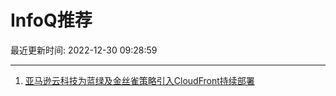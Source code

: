 # InfoQ推荐

最近更新时间: 2022-12-30 09:28:59

--- 
1. [亚马逊云科技为蓝绿及金丝雀策略引入CloudFront持续部署](https://www.infoq.cn/article/LW5JeoLR0Jcl1ktRNV0o) 
